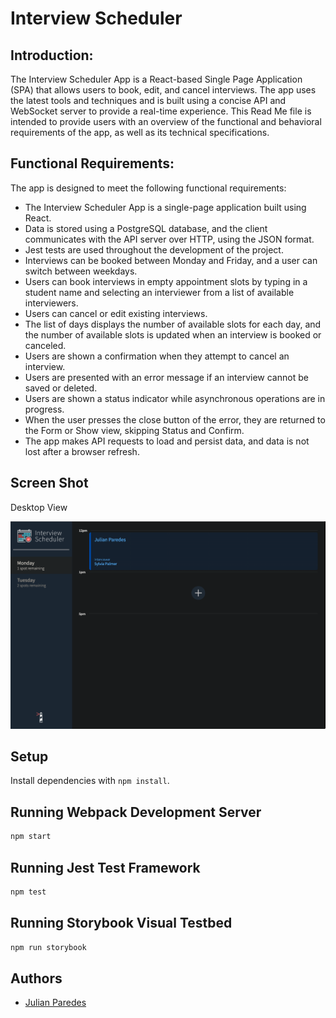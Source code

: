 # Interview Scheduler

## Introduction:
The Interview Scheduler App is a React-based Single Page Application (SPA) that allows users to book, edit, and cancel interviews. The app uses the latest tools and techniques and is built using a concise API and WebSocket server to provide a real-time experience. This Read Me file is intended to provide users with an overview of the functional and behavioral requirements of the app, as well as its technical specifications.

## Functional Requirements:
The app is designed to meet the following functional requirements:

- The Interview Scheduler App is a single-page application built using React.
- Data is stored using a PostgreSQL database, and the client communicates with the API server over HTTP, using the JSON format.
- Jest tests are used throughout the development of the project.
- Interviews can be booked between Monday and Friday, and a user can switch between weekdays.
- Users can book interviews in empty appointment slots by typing in a student name and selecting an interviewer from a list of available interviewers.
- Users can cancel or edit existing interviews.
- The list of days displays the number of available slots for each day, and the number of available slots is updated when an interview is booked or canceled.
- Users are shown a confirmation when they attempt to cancel an interview.
- Users are presented with an error message if an interview cannot be saved or deleted.
- Users are shown a status indicator while asynchronous operations are in progress.
- When the user presses the close button of the error, they are returned to the Form or Show view, skipping Status and Confirm.
- The app makes API requests to load and persist data, and data is not lost after a browser refresh.

## Screen Shot

Desktop View

!["Home Page"](/photo/home-screen.png)

## Setup

Install dependencies with `npm install`.

## Running Webpack Development Server

```sh
npm start
```

## Running Jest Test Framework

```sh
npm test
```

## Running Storybook Visual Testbed

```sh
npm run storybook
```
## Authors

- [Julian Paredes](https://github.com/jpared3s)
